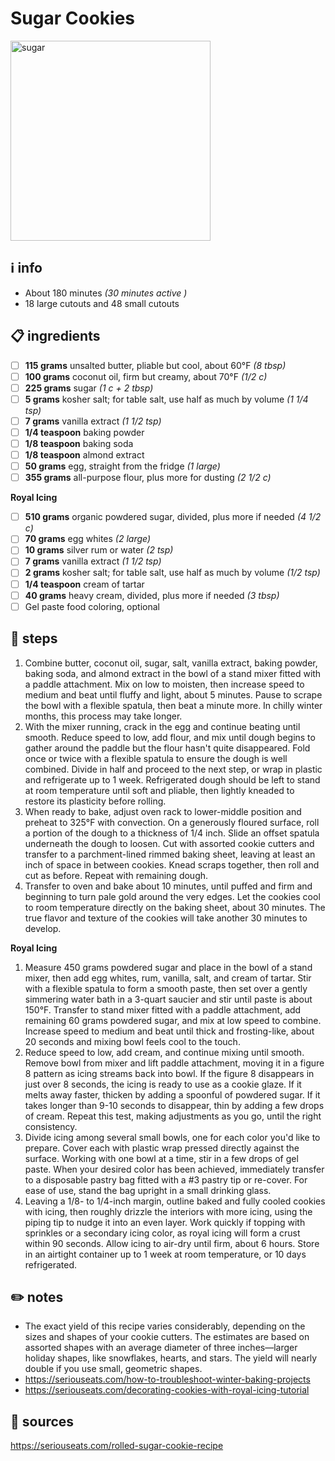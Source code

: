 # Sugar Cookies  
<img src="https://assets-jpcust.jwpsrv.com/thumbnails/brjj8qo2-720.jpg" alt="sugar" width="320"/>  

## ℹ️ info  
* About 180 minutes *(30 minutes active )*  
* 18 large cutouts and 48 small cutouts 

## 📋 ingredients  
- [ ] **115	grams**	unsalted butter, pliable but cool, about 60°F *(8 tbsp)*
- [ ] **100	grams**	coconut oil, firm but creamy, about 70°F *(1/2 c)*
- [ ] **225	grams**	sugar *(1 c + 2 tbsp)*
- [ ] **5	grams**	kosher salt; for table salt, use half as much by volume *(1 1/4 tsp)*
- [ ] **7	grams**	vanilla extract *(1 1/2 tsp)*
- [ ] **1/4	teaspoon**	baking powder
- [ ] **1/8	teaspoon** baking soda
- [ ] **1/8	teaspoon** almond extract
- [ ] **50	grams**	egg, straight from the fridge *(1 large)*
- [ ] **355	grams**	all-purpose flour, plus more for dusting *(2 1/2 c)*

**Royal Icing**  

- [ ] **510	grams**	organic powdered sugar, divided, plus more if needed *(4 1/2 c)*
- [ ] **70	grams**	egg whites *(2 large)*
- [ ] **10	grams**	silver rum or water *(2 tsp)*
- [ ] **7	grams**	vanilla extract *(1 1/2 tsp)*
- [ ] **2	grams**	kosher salt; for table salt, use half as much by volume *(1/2 tsp)*
- [ ] **1/4	teaspoon**	cream of tartar
- [ ] **40	grams**	heavy cream, divided, plus more if needed *(3 tbsp)*
- [ ] Gel paste food coloring, optional

## 🔪 steps  
1. Combine butter, coconut oil, sugar, salt, vanilla extract, baking powder, baking soda, and almond extract in the bowl of a stand mixer fitted with a paddle attachment. Mix on low to moisten, then increase speed to medium and beat until fluffy and light, about 5 minutes. Pause to scrape the bowl with a flexible spatula, then beat a minute more. In chilly winter months, this process may take longer.
2. With the mixer running, crack in the egg and continue beating until smooth. Reduce speed to low, add flour, and mix until dough begins to gather around the paddle but the flour hasn't quite disappeared. Fold once or twice with a flexible spatula to ensure the dough is well combined. Divide in half and proceed to the next step, or wrap in plastic and refrigerate up to 1 week. Refrigerated dough should be left to stand at room temperature until soft and pliable, then lightly kneaded to restore its plasticity before rolling.
3. When ready to bake, adjust oven rack to lower-middle position and preheat to 325°F with convection. On a generously floured surface, roll a portion of the dough to a thickness of 1/4 inch. Slide an offset spatula underneath the dough to loosen. Cut with assorted cookie cutters and transfer to a parchment-lined rimmed baking sheet, leaving at least an inch of space in between cookies. Knead scraps together, then roll and cut as before. Repeat with remaining dough.
4. Transfer to oven and bake about 10 minutes, until puffed and firm and beginning to turn pale gold around the very edges. Let the cookies cool to room temperature directly on the baking sheet, about 30 minutes. The true flavor and texture of the cookies will take another 30 minutes to develop.

**Royal Icing**  

1. Measure 450 grams powdered sugar and place in the bowl of a stand mixer, then add egg whites, rum, vanilla, salt, and cream of tartar. Stir with a flexible spatula to form a smooth paste, then set over a gently simmering water bath in a 3-quart saucier and stir until paste is about 150°F. Transfer to stand mixer fitted with a paddle attachment, add remaining 60 grams powdered sugar, and mix at low speed to combine. Increase speed to medium and beat until thick and frosting-like, about 20 seconds and mixing bowl feels cool to the touch.
2. Reduce speed to low, add cream, and continue mixing until smooth. Remove bowl from mixer and lift paddle attachment, moving it in a figure 8 pattern as icing streams back into bowl. If the figure 8 disappears in just over 8 seconds, the icing is ready to use as a cookie glaze. If it melts away faster, thicken by adding a spoonful of powdered sugar. If it takes longer than 9-10 seconds to disappear, thin by adding a few drops of cream. Repeat this test, making adjustments as you go, until the right consistency.
3. Divide icing among several small bowls, one for each color you'd like to prepare. Cover each with plastic wrap pressed directly against the surface. Working with one bowl at a time, stir in a few drops of gel paste. When your desired color has been achieved, immediately transfer to a disposable pastry bag fitted with a #3 pastry tip or re-cover. For ease of use, stand the bag upright in a small drinking glass.
4. Leaving a 1/8- to 1/4-inch margin, outline baked and fully cooled cookies with icing, then roughly drizzle the interiors with more icing, using the piping tip to nudge it into an even layer. Work quickly if topping with sprinkles or a secondary icing color, as royal icing will form a crust within 90 seconds. Allow icing to air-dry until firm, about 6 hours. Store in an airtight container up to 1 week at room temperature, or 10 days refrigerated.

## ✏️ notes  
* The exact yield of this recipe varies considerably, depending on the sizes and shapes of your cookie cutters. The estimates are based on assorted shapes with an average diameter of three inches—larger holiday shapes, like snowflakes, hearts, and stars. The yield will nearly double if you use small, geometric shapes.  
* https://seriouseats.com/how-to-troubleshoot-winter-baking-projects  
* https://seriouseats.com/decorating-cookies-with-royal-icing-tutorial  

## 🔗 sources  
https://seriouseats.com/rolled-sugar-cookie-recipe  
